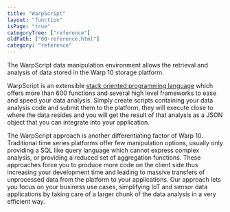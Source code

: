 ```yaml
---
title: "WarpScript"
layout: "function"
isPage: "true"
categoryTree: ["reference"]
oldPath: ["00-reference.html"]
category: "reference"
---
```


The WarpScript data manipulation environment allows the retrieval and analysis of data stored in the Warp 10 storage
 platform.

WarpScript is an extensible [stack oriented programming language](http://en.wikipedia.org/wiki/Stack-oriented_programming_language) 
which offers more than 600 functions and several high level frameworks to ease and speed your data analysis. Simply 
create scripts containing your data analysis code and submit them to the platform, they will execute close to where 
the data resides and you will get the result of that analysis as a JSON object that you can integrate into your application.

The WarpScript approach is another differentiating factor of Warp 10. Traditional time series platforms offer few 
manipulation options, usually only providing a SQL like query language which cannot express complex analysis, or 
providing a reduced set of aggregation functions. These approaches force you to produce more code on the client side 
thus increasing your development time and leading to massive transfers of unprocessed data from the platform to your 
applications. Our approach lets you focus on your business use cases, simplifying IoT and sensor data applications by 
taking care of a larger chunk of the data analysis in a very efficient way.
